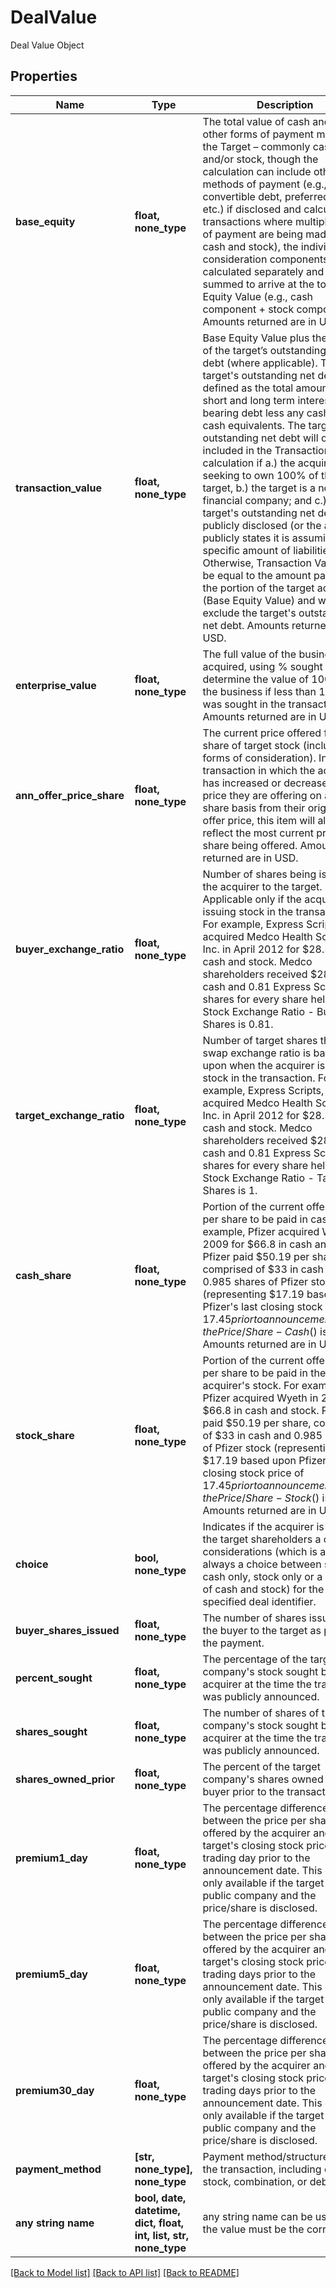 # DealValue

Deal Value Object

## Properties
Name | Type | Description | Notes
------------ | ------------- | ------------- | -------------
**base_equity** | **float, none_type** | The total value of cash and all other forms of payment made to the Target – commonly cash and/or stock, though the calculation can include other methods of payment (e.g., notes, convertible debt, preferred stock, etc.) if disclosed and calculable. In transactions where multiple forms of payment are being made (e.g., cash and stock), the individual consideration components are calculated separately and then summed to arrive at the total Base Equity Value (e.g., cash component + stock component). Amounts returned are in USD. | [optional] 
**transaction_value** | **float, none_type** | Base Equity Value plus the value of the target’s outstanding net debt (where applicable). The target&#39;s outstanding net debt is defined as the total amount of short and long term interest-bearing debt less any cash and cash equivalents. The target&#39;s outstanding net debt will only be included in the Transaction Value calculation if a.) the acquirer is seeking to own 100% of the target, b.) the target is a non-financial company; and c.) the target&#39;s outstanding net debt is publicly disclosed (or the acquirer publicly states it is assuming a specific amount of liabilities). Otherwise, Transaction Value will be equal to the amount paid for the portion of the target acquired (Base Equity Value) and will exclude the target&#39;s outstanding net debt. Amounts returned are in USD. | [optional] 
**enterprise_value** | **float, none_type** | The full value of the business acquired, using % sought to determine the value of 100% of the business if less than 100% was sought in the transaction. Amounts returned are in USD. | [optional] 
**ann_offer_price_share** | **float, none_type** | The current price offered for each share of target stock (including all forms of consideration). In a transaction in which the acquirer has increased or decrease the price they are offering on a per share basis from their original offer price, this item will always reflect the most current price per share being offered. Amounts returned are in USD. | [optional] 
**buyer_exchange_ratio** | **float, none_type** | Number of shares being issued by the acquirer to the target. Applicable only if the acquirer is issuing stock in the transaction. For example, Express Scripts, Inc. acquired Medco Health Solutions, Inc. in April 2012 for $28.5 bil in cash and stock. Medco shareholders received $28.8 in cash and 0.81 Express Scripts shares for every share held. Here, Stock Exchange Ratio - Buyers Shares is 0.81. | [optional] 
**target_exchange_ratio** | **float, none_type** | Number of target shares the stock swap exchange ratio is based upon when the acquirer is issuing stock in the transaction. For example, Express Scripts, Inc. acquired Medco Health Solutions, Inc. in April 2012 for $28.5 bil in cash and stock. Medco shareholders received $28.8 in cash and 0.81 Express Scripts shares for every share held. Here, Stock Exchange Ratio - Target Shares is 1. | [optional] 
**cash_share** | **float, none_type** | Portion of the current offer price per share to be paid in cash. For example, Pfizer acquired Wyeth in 2009 for $66.8 in cash and stock. Pfizer paid $50.19 per share, comprised of $33 in cash and 0.985 shares of Pfizer stock (representing $17.19 based upon Pfizer&#39;s last closing stock price of $17.45 prior to announcement). Here, the Price/Share - Cash ($) is 33. Amounts returned are in USD. | [optional] 
**stock_share** | **float, none_type** | Portion of the current offer price per share to be paid in the acquirer&#39;s stock. For example, Pfizer acquired Wyeth in 2009 for $66.8 in cash and stock. Pfizer paid $50.19 per share, comprised of $33 in cash and 0.985 shares of Pfizer stock (representing $17.19 based upon Pfizer&#39;s last closing stock price of $17.45 prior to announcement). Here, the Price/Share - Stock ($) is 17.19. Amounts returned are in USD. | [optional] 
**choice** | **bool, none_type** | Indicates if the acquirer is offering the target shareholders a choice of considerations (which is almost always a choice between selecting cash only, stock only or a mixture of cash and stock) for the specified deal identifier. | [optional] 
**buyer_shares_issued** | **float, none_type** | The number of shares issued by the buyer to the target as part of the payment. | [optional] 
**percent_sought** | **float, none_type** | The percentage of the target company&#39;s stock sought by the acquirer at the time the transaction was publicly announced. | [optional] 
**shares_sought** | **float, none_type** | The number of shares of the target company&#39;s stock sought by the acquirer at the time the transaction was publicly announced. | [optional] 
**shares_owned_prior** | **float, none_type** | The percent of the target company&#39;s shares owned by the buyer prior to the transaction. | [optional] 
**premium1_day** | **float, none_type** | The percentage difference between the price per share offered by the acquirer and the target&#39;s closing stock price 1 trading day prior to the announcement date. This data is only available if the target is a public company and the price/share is disclosed. | [optional] 
**premium5_day** | **float, none_type** | The percentage difference between the price per share offered by the acquirer and the target&#39;s closing stock price 5 trading days prior to the announcement date. This data is only available if the target is a public company and the price/share is disclosed. | [optional] 
**premium30_day** | **float, none_type** | The percentage difference between the price per share offered by the acquirer and the target&#39;s closing stock price 30 trading days prior to the announcement date. This data is only available if the target is a public company and the price/share is disclosed. | [optional] 
**payment_method** | **[str, none_type], none_type** | Payment method/structure used in the transaction, including cash, stock, combination, or debt. | [optional] 
**any string name** | **bool, date, datetime, dict, float, int, list, str, none_type** | any string name can be used but the value must be the correct type | [optional]

[[Back to Model list]](../README.md#documentation-for-models) [[Back to API list]](../README.md#documentation-for-api-endpoints) [[Back to README]](../README.md)


